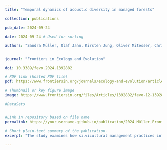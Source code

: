 ```yaml
---
title: "Temporal dynamics of acoustic diversity in managed forests"

collection: publications

pub_date: 2024-09-24

date: 2024-09-24 # Used for sorting 

authors: "Sandra Müller, Olaf Jahn, Kirsten Jung, Oliver Mitesser, Christian Ammer, Stefan Böhm, Martin Ehbrecht, Almo Farina, Swen C. Renner, Nadia Pieretti, Peter Schall, Marco Tschapka, **Konstans Wells**, Michael Scherer-Lorenzen"


journal: "Frontiers in Ecology and Evolution"

doi: 10.3389/fevo.2024.1392882

# PDF link (hosted PDF file)
pdf: https://www.frontiersin.org/journals/ecology-and-evolution/articles/10.3389/fevo.2024.1392882/pdf

# Thumbnail or key figure image
image: https://www.frontiersin.org/files/Articles/1392882/fevo-12-1392882-HTML/image_m/fevo-12-1392882-g003.jpg

#DataSets


#Link in repository based on file name
permalink: https://yourusername.github.io/publication/2024_Müller_FrontiersEcolEvol 

# Short plain-text summary of the publication.
excerpt: "The study examines how silvicultural management practices influences the diurnal and seasonal patterns of acoustic diversity in managed forests across three regions of Germany. By tracking the Acoustic Diversity Index (ADI) from March to July using generalized additive mixed models (GAMMs), it shows that management intensity affects ADI during the peak vocal activity periods between May and June. The findings underscore the value of acoustic monitoring for understanding biodiversity and ecosystem dynamics in forests."

---
```




